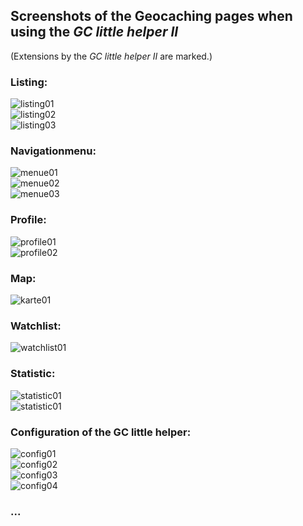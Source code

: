 ## Screenshots of the Geocaching pages when using the *GC little helper II*

(Extensions by the *GC little helper II* are marked.)

### Listing:
<img src="../images/screenshot_listing01.jpg" title="Listing head" alt="listing01"><br>
<img src="../images/screenshot_listing02.jpg" title="Listing VIP lists" alt="listing02"><br>
<img src="../images/screenshot_listing03.jpg" title="Listing logs" alt="listing03"><br>

### Navigationmenu:
<img src="../images/screenshot_menue01.jpg" title="Navigationmenu different variations" alt="menue01"><br>
<img src="../images/screenshot_menue02.jpg" title="Navigationmenu different variations" alt="menue02"><br>
<img src="../images/screenshot_menue03.jpg" title="Navigationmenu different variations" alt="menue03"><br>

### Profile:
<img src="../images/screenshot_profile01.jpg" title="Profile" alt="profile01"><br>
<img src="../images/screenshot_profile02.jpg" title="Profile" alt="profile02"><br>

### Map:
<img src="../images/screenshot_karte01.jpg" title="Map" alt="karte01"><br>

### Watchlist:
<img src="../images/screenshot_watchlist01.jpg" title="Watchlist" alt="watchlist01"><br>

### Statistic:
<img src="../images/screenshot_statistic02.jpg" title="Logs" alt="statistic01"><br>
<img src="../images/screenshot_statistic01.jpg" title="Matrix" alt="statistic01"><br>

### Configuration of the GC little helper:
<img src="../images/screenshot_config01.jpg" title="Configuration global parameter" alt="config01"><br>
<img src="../images/screenshot_config02.jpg" title="Configuration homezone map" alt="config02"><br>
<img src="../images/screenshot_config03.jpg" title="Configuration Linklist" alt="config03"><br>
<img src="../images/screenshot_config04.jpg" title="Configuration listing" alt="config04"><br>

### ...
